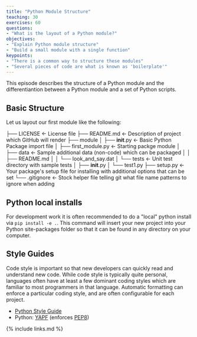 ```yaml
---
title: "Python Module Structure"
teaching: 30
exercises: 60
questions:
- "What is the layout of a Python module?"
objectives:
- "Explain Python module structure"
- "Build a small module with a single function"
keypoints:
- "There is a common way to structure these modules"
- "Several pieces of code are what is known as 'boilerplate'"
---
```


This episode describes the structure of a Python module and the differentiantion
between a Python module and a set of Python scripts.

## Basic Structure
Let us layout our first module like the following:


├── LICENSE                         <- License file
├── README.md                       <- Description of project which GitHub will render
├── module
│   ├── __init__.py                 <- Basic Python Package import file
│   ├── first_module.py             <- Starting packge module
│   ├── data                        <- Sample additional data (non-code) which can be packaged
│   │   ├── README.md
│   │   └── look_and_say.dat
│   └── tests                       <- Unit test directory with sample tests
│       ├── __init__.py
│       └── test1.py
├── setup.py                        <- Your package's setup file for installing with additional options that can be set
└── .gitignore                      <- Stock helper file telling git what file name patterns to ignore when adding 

## Python local installs
For development work it is often recommended to do a "local" python install via
`pip install -e .`. This command will insert your new project into your Python
site-packages folder so that it can be found in any directory on your computer.


## Style Guides

Code style is important so that new developers can quickly read and understand
new code. While code style is typically quite personal, languages often have at
least a few dominant coding styles which are familiar to most programmers in
that language. Automatic formatting can enforce a particular coding style, and
are often configurable for each project.

- [Python Style Guide](https://www.python.org/dev/peps/pep-0008/)
- Python: [YAPF](https://github.com/google/yapf) (enforces [PEP8](https://www.python.org/dev/peps/pep-0008/))

{% include links.md %}
